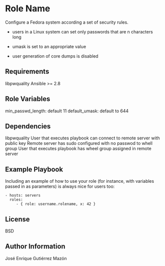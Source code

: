 Role Name
=========

Configure a Fedora system according a set of security rules.

  * users in a Linux system can set only passwords that are n characters long

  * umask is set to an appropriate value

  * user generation of core dumps is disabled

Requirements
------------

libpwquality
Ansible >= 2.8

Role Variables
--------------
min_passwd_length: default 11
default_umask: default to 644

Dependencies
------------

libpwquality
User that executes playbook can connect to remote server with public key
Remote server has sudo configured with no passwod to whell group 
User that executes playbook has wheel group assigned in remote server

Example Playbook
----------------

Including an example of how to use your role (for instance, with variables passed in as parameters) is always nice for users too:

    - hosts: servers
      roles:
         - { role: username.rolename, x: 42 }

License
-------

BSD

Author Information
------------------

José Enrique Gutiérrez Mazón
